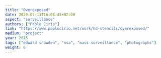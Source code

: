 ```yaml
---
title: "Overexposed"
date: 2020-07-13T16:08:45+02:00
aspect: "surveillance"
authors: ["Paolo Cirio"]
link: "https://www.paolocirio.net/work/hd-stencils/overexposed/"
medium: "project"
year: 2015
tags: ["edward snowden", "nsa", "mass surveillance", "photographs"]
weight: 6
---
```

